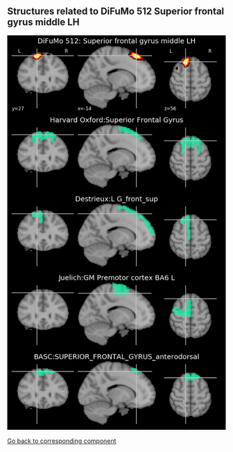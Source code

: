 


## Structures related to DiFuMo 512 Superior frontal gyrus middle LH

![267](267.jpg "Structures related to DiFuMo 512 Superior frontal gyrus middle LH")

[Go back to corresponding component](https://parietal-inria.github.io/DiFuMo/512/html/267.html)